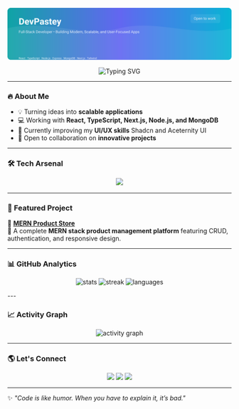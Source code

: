 <p align="center">
  <img src="https://raw.githubusercontent.com/DevPastey/DevPastey/main/assets/banner.svg" alt="DevPastey banner" />
</p>

<p align="center">
  <img src="https://readme-typing-svg.demolab.com?font=Fira+Code&pause=1000&color=36BCF7&width=435&lines=Full+Stack+Developer;MERN+Stack+Specialist;Lifelong+Learner;Open+Source+Contributor" alt="Typing SVG" />
</p>

---

### 🔥 About Me
- 💡 Turning ideas into **scalable applications**  
- 💻 Working with **React, TypeScript, Next.js, Node.js, and MongoDB**  
- 🌱 Currently improving my **UI/UX skills** Shadcn and Aceternity UI  
- 🤝 Open to collaboration on **innovative projects**  

---

### 🛠️ Tech Arsenal
<p align="center">
  <img src="https://skillicons.dev/icons?i=react,ts,nodejs,express,mongodb,nextjs,tailwind,git,github" />
</p>

---

### 📌 Featured Project
💼 [**MERN Product Store**](https://github.com/DevPastey/MERN-Product-Store.git)  
🛒 A complete **MERN stack product management platform** featuring CRUD, authentication, and responsive design.  

---

### 📊 GitHub Analytics
<p align="center">
  <img src="https://github-readme-stats.vercel.app/api?username=DevPastey&show_icons=true&theme=tokyonight" alt="stats" />
  <img src="https://github-readme-streak-stats.herokuapp.com/?user=DevPastey&theme=tokyonight" alt="streak" />
  <img src="https://github-readme-stats.vercel.app/api/top-langs/?username=DevPastey&layout=compact&theme=tokyonight" alt="languages" />
</p>
---

### 📈 Activity Graph
<p align="center">
  <img src="https://github-readme-activity-graph.vercel.app/graph?username=DevPastey&theme=react-dark&hide_border=true&area=true" alt="activity graph" />
</p>

---

### 🌎 Let's Connect
<p align="center">
  <a href="#"><img src="https://img.shields.io/badge/LinkedIn-blue?style=for-the-badge&logo=linkedin" /></a>
  <a href="#"><img src="https://img.shields.io/badge/Portfolio-000?style=for-the-badge&logo=vercel" /></a>
  <a href="#"><img src="https://img.shields.io/badge/Twitter-1DA1F2?style=for-the-badge&logo=twitter" /></a>
</p>

---

✨ *"Code is like humor. When you have to explain it, it’s bad."*  
